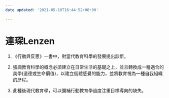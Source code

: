 ```yaml
---
date updated: '2021-05-10T16:44:52+08:00'

---
```


# 連琛Lenzen

1.  《行動與反思》一書中，對當代教育科學的發展提出診斷。

2.  強調教育科學的概念必須建立在日常生活的基礎之上，並且轉換成一種適合的美學(道德或生命價值)，以建立個體感覺的能力，並將教育視為一種自我組織的歷程。

3.  此種後現代教育學，可以彌補行動教育學過度注重目標導向的缺失。
